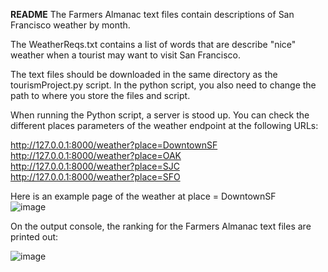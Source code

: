 **README**
The Farmers Almanac text files contain descriptions of San Francisco weather by month.

The WeatherReqs.txt contains a list of words that are describe "nice" weather when a tourist may want to visit San Francisco.

The text files should be downloaded in the same directory as the tourismProject.py script. In the python script, you also need to change the path to where you store the files and script.

When running the Python script, a server is stood up. You can check the different places parameters of the weather endpoint at the following URLs:

http://127.0.0.1:8000/weather?place=DowntownSF <br>
http://127.0.0.1:8000/weather?place=OAK <br>
http://127.0.0.1:8000/weather?place=SJC <br>
http://127.0.0.1:8000/weather?place=SFO <br>

Here is an example page of the weather at place = DowntownSF <br>
![image](https://github.com/epanal/Python/assets/25993147/4693d86c-5577-4d93-9d31-bf93d5373343)


On the output console, the ranking for the Farmers Almanac text files are printed out: 

![image](https://github.com/epanal/Python/assets/25993147/c56a456d-a920-4265-bcf6-14e8025a7ccb)
